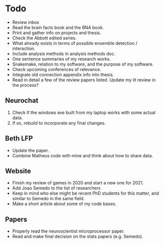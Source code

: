 # Todo

- Review inbox
- Read the brain facts book and the BNA book.
- Print and gather info on projects and thesis.
- Check the Abbott edited series.
- What already exists in terms of possible ensemble detection / interaction.
- Include analysis methods in analysis methods doc.
- One sentence summaries of my research works.
- Snakemake, relation to my software, and the purpose of my software.
- Check upcoming conferences of relevance.
- Integrate old connection appendix info into thesis.
- Read in detail a few of the review papers listed. Update my lit review in the process?

## Neurochat

1. Check if the windows exe built from my laptop works with some actual data.
2. If so, rebuild to incorporate any final changes.

## Beth LFP

- Update the paper.
- Combine Matheus code with mine and think about how to share data.

## Website

- Finish my review of games in 2020 and start a new one for 2021.
- Add Joao Semedo to the list of researchers
- Keep in mind who else might be recent PhD students for this matter, and similar to Semedo in the same field.
- Make a short article about some of my code bases.

## Papers

- Properly read the neuroscientist microprocessor paper.
- Read and make final decision on the stats papers (e.g. Semedo).
